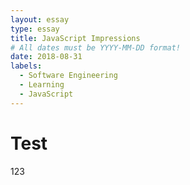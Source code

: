 ```yaml
---
layout: essay
type: essay
title: JavaScript Impressions
# All dates must be YYYY-MM-DD format!
date: 2018-08-31
labels:
  - Software Engineering
  - Learning
  - JavaScript
---
```


# Test
123
